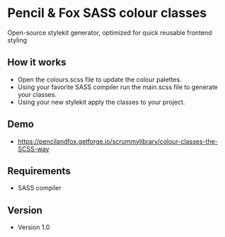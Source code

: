 # Pencil & Fox SASS colour classes
Open-source stylekit generator, optimized for quick reusable frontend styling

## How it works
- Open the colours.scss file to update the colour palettes.
- Using your favorite SASS compiler run the main.scss file to generate your classes.
- Using your new stylekit apply the classes to your project.

## Demo
- https://pencilandfox.getforge.io/scrummylibrary/colour-classes-the-SCSS-way

## Requirements
- SASS compiler

## Version
- Version 1.0
